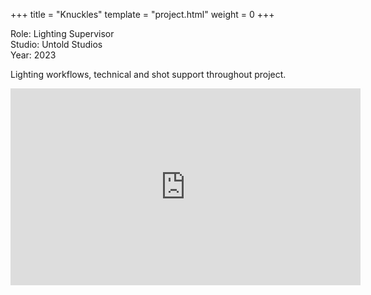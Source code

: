 +++
title = "Knuckles"
template = "project.html"
weight = 0
+++

Role: Lighting Supervisor  
Studio: Untold Studios  
Year: 2023  

Lighting workflows, technical and shot support throughout project.

<iframe width="560" height="315" src="https://www.youtube.com/embed/1kETt59yn6A?si=iDv8qN8Bs5VnzloO" title="YouTube video player" frameborder="0" allow="accelerometer; autoplay; clipboard-write; encrypted-media; gyroscope; picture-in-picture; web-share" referrerpolicy="strict-origin-when-cross-origin" allowfullscreen></iframe>
</p>


<!-- [![Knuckles Trailer](https://img.youtube.com/vi/1kETt59yn6A/0.jpg)](https://www.youtube.com/watch?v=1kETt59yn6A) -->
